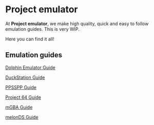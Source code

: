 # Project emulator

At **Project emulator**, we make high quality, quick and easy to follow emulation guides. This is very WIP.

Here you can find it all!
## Emulation guides

[Dolphin Emulator Guide](Dolphin-emu)

[DuckStation Guide](DuckStation.md)

[PPSSPP Guide](PPSSPP.md)

[Project 64 Guide](p64.md)

[mGBA Guide](mgba.md)

[melonDS Guide](melonds.md)
